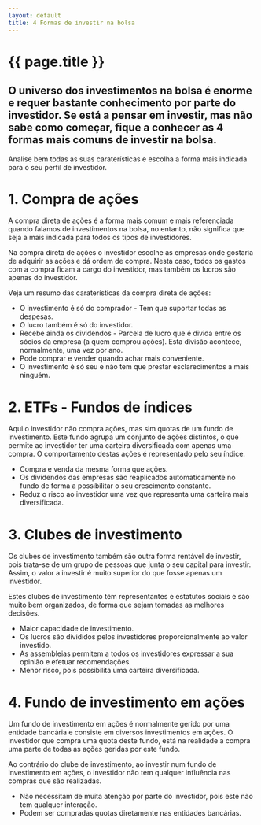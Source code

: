 ```yaml
---
layout: default
title: 4 Formas de investir na bolsa
---
```


#  {{ page.title }}

## O universo dos investimentos na bolsa é enorme e requer bastante conhecimento por parte do investidor. Se está a pensar em investir, mas não sabe como começar, fique a conhecer as 4 formas mais comuns de investir na bolsa.

Analise bem todas as suas caraterísticas e escolha a forma mais indicada para o seu perfil de investidor.

# 1. Compra de ações

A compra direta de ações é a forma mais comum e mais referenciada quando falamos de investimentos na bolsa, no entanto, não significa que seja a mais indicada para todos os tipos de investidores.

Na compra direta de ações o investidor escolhe as empresas onde gostaria de adquirir as ações e dá ordem de compra. Nesta caso, todos os gastos com a compra ficam a cargo do investidor, mas também os lucros são apenas do investidor.

Veja um resumo das caraterísticas da compra direta de ações:

* O investimento é só do comprador - Tem que suportar todas as despesas.
* O lucro também é só do investidor.
* Recebe ainda os dividendos - Parcela de lucro que é divida entre os sócios da empresa (a quem comprou ações). Esta divisão acontece, normalmente, uma vez por ano.
* Pode comprar e vender quando achar mais conveniente.
* O investimento é só seu e não tem que prestar esclarecimentos a mais ninguém.

# 2. ETFs - Fundos de índices

Aqui o investidor não compra ações, mas sim quotas de um fundo de investimento. Este fundo agrupa um conjunto de ações distintos, o que permite ao investidor ter uma carteira diversificada com apenas uma compra. O comportamento destas ações é representado pelo seu índice.

* Compra e venda da mesma forma que ações.
* Os dividendos das empresas são reaplicados automaticamente no fundo de forma a possibilitar o seu crescimento constante.
* Reduz o risco ao investidor uma vez que representa uma carteira mais diversificada.

# 3. Clubes de investimento

Os clubes de investimento também são outra forma rentável de investir, pois trata-se de um grupo de pessoas que junta o seu capital para investir. Assim, o valor a investir é muito superior do que fosse apenas um investidor.

Estes clubes de investimento têm representantes e estatutos sociais e são muito bem organizados, de forma que sejam tomadas as melhores decisões.

* Maior capacidade de investimento.
* Os lucros são divididos pelos investidores proporcionalmente ao valor investido.
* As assembleias permitem a todos os investidores expressar a sua opinião e efetuar recomendações.
* Menor risco, pois possibilita uma carteira diversificada.

# 4. Fundo de investimento em ações

Um fundo de investimento em ações é normalmente gerido por uma entidade bancária e consiste em diversos investimentos em ações. O investidor que compra uma quota deste fundo, está na realidade a compra uma parte de todas as ações geridas por este fundo.

Ao contrário do clube de investimento, ao investir num fundo de investimento em ações, o investidor não tem qualquer influência nas compras que são realizadas.

* Não necessitam de muita atenção por parte do investidor, pois este não tem qualquer interação.
* Podem ser compradas quotas diretamente nas entidades bancárias.
